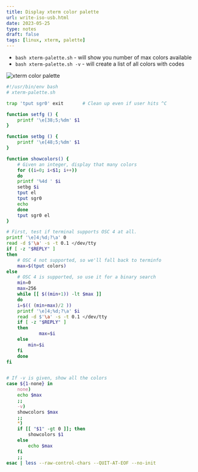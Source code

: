 ```yaml
---
title: Display xterm color palette
url: write-iso-usb.html
date: 2023-05-25
type: notes
draft: false
tags: [linux, xterm, palette]
---
```


- `bash xterm-palette.sh` - will show you number of max colors available
- `bash xterm-palette.sh -v` - will create a list of all colors with codes

![xterm color palette](/notes/xterm-palette.png)

```sh
#!/usr/bin/env bash
# xterm-palette.sh

trap 'tput sgr0' exit		# Clean up even if user hits ^C

function setfg () {
    printf '\e[38;5;%dm' $1
}

function setbg () {
    printf '\e[48;5;%dm' $1
}

function showcolors() {
    # Given an integer, display that many colors 
    for ((i=0; i<$1; i++))
    do
	printf '%4d ' $i
	setbg $i
	tput el
	tput sgr0
	echo
    done
    tput sgr0 el
}

# First, test if terminal supports OSC 4 at all.
printf '\e]4;%d;?\a' 0
read -d $'\a' -s -t 0.1 </dev/tty
if [ -z "$REPLY" ]
then
    # OSC 4 not supported, so we'll fall back to terminfo 
    max=$(tput colors)
else
    # OSC 4 is supported, so use it for a binary search 
    min=0
    max=256
    while [[ $((min+1)) -lt $max ]]
    do
	i=$(( (min+max)/2 ))
	printf '\e]4;%d;?\a' $i
	read -d $'\a' -s -t 0.1 </dev/tty
	if [ -z "$REPLY" ]
	then
            max=$i
	else
	    min=$i
	fi
    done
fi


# If -v is given, show all the colors
case ${1-none} in
    none)
	echo $max
	;;
    -v)
	showcolors $max
	;;
    *)
	if [[ "$1" -gt 0 ]]; then
	    showcolors $1
	else
	    echo $max
	fi
	;;
esac | less --raw-control-chars --QUIT-AT-EOF --no-init
```
